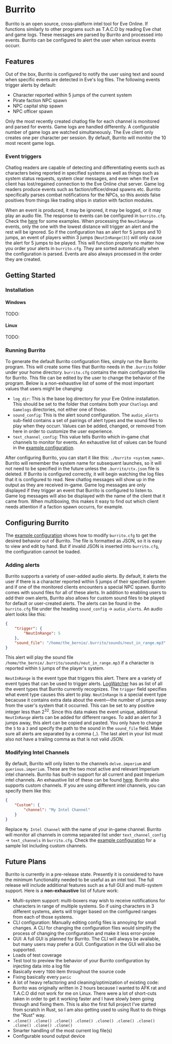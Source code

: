 # Burrito

Burrito is an open source, cross-platform intel tool for Eve Online. If functions similarly to other programs such as T.A.C.O by reading Eve chat and game logs. These messages are parsed by Burrito and processed into events. Burrito can be configured to alert the user when various events occurr.

## Features

Out of the box, Burrito is configured to notify the user using text and sound when specific events are detected in Eve's log files. The following events trigger alerts by default:

* Character reported within 5 jumps of the current system
* Pirate faction NPC spawn
* NPC capital ship spawn
* NPC officer spawn

Only the most recently created chatlog file for each channel is monitored and parsed for events. Game logs are handled differently. A configurable number of game logs are watched simultaneously. The Eve client only creates one per character per session. By default, Burrito will monitor the 10 most recent game logs.

### Event triggers

Chatlog readers are capable of detecting and differentiating events such as characters being reported in specified systems as well as things such as system status requests, system clear messages, and even when the Eve client has lost/regained connection to the Eve Online chat server. Game log readers produce events such as faction/officer/dread spawns etc. Burrito specifically parses combat notifications for the NPCs, so this avoids false positives from things like trading ships in station with faction modules.

When an event is produced, it may be ignored, it may be logged, or it may play an audio file. The response to events can be configured in `burrito.cfg`. Check the [here](./example_cfg.cfg) for some examples. When processing the `NeutInRange` events, only the one with the lowest distance will trigger an alert and the rest will be ignored. So if the configuration has an alert for 5 jumps and 10 jumps, an event of players within 3 jumps (`NeutInRange(3)`) will only cause the alert for 5 jumps to be played. This will function properly no matter how you order your alerts in `burrito.cfg`. They are sorted automatically when the configuration is parsed. Events are also always processed in the order they are created.

## Getting Started

### Installation

#### Windows

TODO:

#### Linux

TODO:

### Running Burrito

To generate the default Burrito configuration files, simply run the Burrito program. This will create some files that Burrito needs in the `.burrito` folder under your home directory. `burrito.cfg` contains the main configuration file for Burrito. This file can be edited by the user to change the behavior of the program. Below is a non-exhaustive list of some of the most important values that users might be changing:

* `log_dir`: This is the base log directory for your Eve Online installation. This should be set to the folder that contains both your `Chatlogs` and `Gamelogs` directories, not either one of those.
* `sound_config`: This is the alert sound configuration. The `audio_alerts` sub-field contains a set of pairings of alert types and the sound files to play when they occurr. Values can be added, changed, or removed from here in order to customize the user experience.
* `text_channel_config`: This value tells Burrito which in-game chat channels to monitor for events. An exhaustive list of values can be found in the [example configuration](./example_cfg.cfg).

After configuring Burrito, you can start it like this: `./burrito <system_name>`. Burrito will remember the system name for subsequent launches, so it will not need to be specified in the future unless the `.burrito/ctx.json` file is deleted. If Burrito is configured correctly, it will begin watching the log files that it is configured to read. New chatlog messages  will show up in the output as they are received in-game. Game log messages are only displayed if they trigger an event that Burrito is configured to listen to. Game log messages will also be displayed with the name of the client that it came from. When multiboxing, this makes it easy to find out which client needs attention if a faction spawn occurrs, for example.

## Configuring Burrito

The [example configuration](./example_cfg.cfg) shows how to modify `burrito.cfg` to get the desired behavior out of Burrito. The file is formatted as JSON, so it is easy to view and edit by hand. But if invalid JSON is inserted into `burrito.cfg`, the configuration cannot be loaded.

### Adding alerts

Burrito supports a variety of user-added audio alerts. By default, it alerts the user if there is a character reported within 5 jumps of their specified system and if one of the monitored clients encounters a special NPC spawn. Burrito comes with sound files for all of these alerts. In addition to enabling users to add their own alerts, Burrito also allows for custom sound files to be played for default or user-created alerts. The alerts can be found in the `burrito.cfg` file under the  heading `sound_config` -> `audio_alerts`. An audio alert looks like this:

```JSON
{
    "trigger": {
        "NeutInRange": 5
    },
    "sound_file": "/home/the_bernie/.burrito/sounds/neut_in_range.mp3"
}
```

This alert will play the sound file `/home/the_bernie/.burrito/sounds/neut_in_range.mp3` if a character is reported within `5` jumps of the player's system.

`NeutInRange` is the event type that triggers this alert. There are a variety of event types that can be used to trigger alerts. [LogWatcher](./src/burrito/log_watcher.rs) has as list of all the event types that Burrito currently recognizes. The `trigger` field specifies what event type causes this alert to play. `NeutInRange` is a special event type becacuse it contains extra data about the event—the number of jumps away from the user's system that it occurred. This can be set to any positive integer less than 2<sup>32</sup>. Since this data makes the event unique, additional `NeutInRange` alerts can be added for different ranges. To add an alert for 3 jumps away, this alert can be copied and pasted. You only have to change the `5` to a `3` and specify the path to the sound in the `sound_file` field. Make sure all alerts are separated by a comma (`,`). The last alert in your list must also not have a trailing comma as that is not valid JSON.

### Modifying Intel Channels

By default, Burrito will only listen to the channels `delve.imperium` and `querious.imperium`. These are the two most active and relevant Imperium intel channels. Burrito has built-in support for all current and past Imperium intel channels. An exhaustive list of these can be found [here](src/burrito/log_reader.rs). Burrito also supports custom channels. If you are using different intel channels, you can specify them like this:

```JSON
{
    "Custom": {
        "channel": "My Intel Channel"
    }
}
```

Replace `My Intel Channel` with the name of your in-game channel. Burrito will monitor all channels in comma separated list under `text_channel_config` -> `text_channels` in `burrito.cfg`. Check the [example configuration](./example_cfg.cfg) for a sample list including custom channels.

## Future Plans

Burrito is currently in a pre-release state. Presently it is considered to have the minimum functionality needed to be useful as an intel tool. The full release will include additional features such as a full GUI and multi-system support. Here is a **non-exhaustive** list of future work:

* Multi-system support: multi-boxers may wish to receive notifications for characters in range of multiple systems. So if using characters in 3 different systems, alerts will trigger based on the configured ranges from each of those systems.
* CLI configuration: Manually editing config files is annoying for small changes. A CLI for changing the configuration files would simplify the process of changing the configuration and make it less error-prone
* GUI: A full GUI is planned for Burrito. The CLI will always be available, but many users may prefer a GUI. Configuration in the GUI will also be supported.
* Loads of test coverage
* Test tool to preview the behavior of your Burrito configuration by injecting data into a log file
* Basically every `TODO` item throughout the source code
* Fixing basically every `panic`
* A lot of heavy refactoring and cleaning/optimization of existing code: Burrito was originally written in 2 hours because I wanted to AFK rat and T.A.C.O did not work for me on Linux. There were a lot of short-cuts taken in order to get it working faster and I have slowly been going through and fixing them. This is also the first full project I've started from scratch in Rust, so I am also getting used to using Rust to do things the "Rust" way.
* `.clone() .clone() .clone() .clone() .clone() .clone() .clone() .clone() .clone() .clone()`
* Smarter handling of the most current log file(s)
* Configurable sound output device
